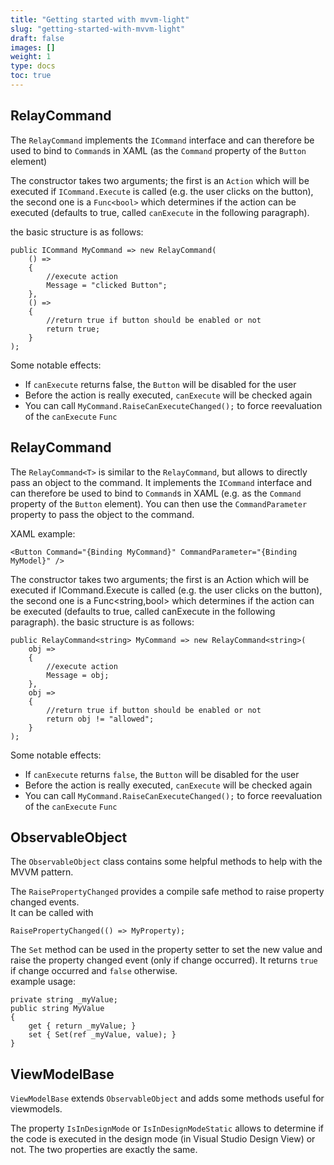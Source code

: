 ```yaml
---
title: "Getting started with mvvm-light"
slug: "getting-started-with-mvvm-light"
draft: false
images: []
weight: 1
type: docs
toc: true
---
```


## RelayCommand

The `RelayCommand` implements the `ICommand` interface and can therefore be used to bind to `Command`s in XAML (as the `Command` property of the `Button` element)

The constructor takes two arguments; the first is an `Action` which will be executed if `ICommand.Execute` is called (e.g. the user clicks on the button), the second one is a `Func<bool>` which determines if the action can be executed (defaults to true, called `canExecute` in the following paragraph). 

the basic structure is as follows:

    public ICommand MyCommand => new RelayCommand(
        () =>
        {
            //execute action
            Message = "clicked Button";
        },
        () =>
        {
            //return true if button should be enabled or not
            return true;
        }
    );

Some notable effects:
- If `canExecute` returns false, the `Button` will be disabled for the user
- Before the action is really executed, `canExecute` will be checked again 
- You can call `MyCommand.RaiseCanExecuteChanged();` to force reevaluation of the `canExecute` `Func` 


## RelayCommand<T>

The `RelayCommand<T>` is similar to the `RelayCommand`, but allows to directly pass an object to the command. It implements the `ICommand` interface and can therefore be used to bind to `Command`s in XAML (e.g. as the `Command` property of the `Button` element). You can then use the `CommandParameter` property to pass the object to the command.

XAML example:

    <Button Command="{Binding MyCommand}" CommandParameter="{Binding MyModel}" />

The constructor takes two arguments; the first is an Action<T> which will be executed if ICommand.Execute is called (e.g. the user clicks on the button), the second one is a Func<string,bool> which determines if the action can be executed (defaults to true, called canExecute in the following paragraph).
the basic structure is as follows:

    public RelayCommand<string> MyCommand => new RelayCommand<string>(
        obj =>
        {
            //execute action
            Message = obj;
        },
        obj =>
        {
            //return true if button should be enabled or not
            return obj != "allowed";
        }
    );

Some notable effects:
- If `canExecute` returns `false`, the `Button` will be disabled for the user
- Before the action is really executed, `canExecute` will be checked again
- You can call `MyCommand.RaiseCanExecuteChanged();` to force reevaluation of the `canExecute` `Func`

## ObservableObject
The `ObservableObject` class contains some helpful methods to help with the MVVM pattern.

The `RaisePropertyChanged` provides a compile safe method to raise property changed events.  
It can be called with

    RaisePropertyChanged(() => MyProperty);

The `Set` method can be used in the property setter to set the new value and raise the property changed event (only if change occurred). It returns `true` if change occurred and `false` otherwise.  
example usage:

    private string _myValue;
    public string MyValue    
    {
        get { return _myValue; }
        set { Set(ref _myValue, value); }
    }

## ViewModelBase
`ViewModelBase` extends `ObservableObject` and adds some methods useful for viewmodels.

The property `IsInDesignMode` or `IsInDesignModeStatic` allows to determine if the code is executed in the design mode (in Visual Studio Design View) or not. The two properties are exactly the same.



